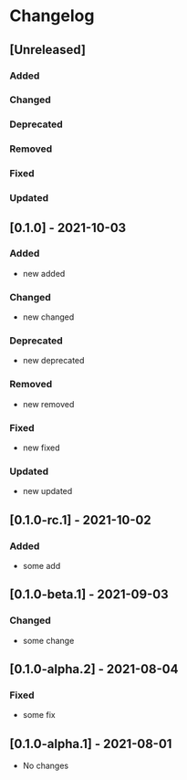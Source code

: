 # Changelog

## [Unreleased]

### Added

### Changed

### Deprecated

### Removed

### Fixed

### Updated

## [0.1.0] - 2021-10-03

### Added
- new added

### Changed
- new changed

### Deprecated
- new deprecated

### Removed
- new removed

### Fixed
- new fixed

### Updated
- new updated

## [0.1.0-rc.1] - 2021-10-02

### Added
- some add

## [0.1.0-beta.1] - 2021-09-03

### Changed
- some change

## [0.1.0-alpha.2] - 2021-08-04

### Fixed
- some fix

## [0.1.0-alpha.1] - 2021-08-01
- No changes
